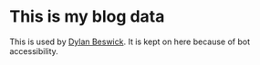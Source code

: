 # This is my blog data
This is used by [Dylan Beswick](https://dylanbeswick.github.io). It is kept on here because of bot accessibility.
